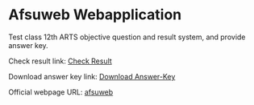 # Afsuweb Webapplication
Test class 12th ARTS objective question and result system, and provide answer key.

Check result link: [Check Result](https://afsuweb.kesug.com/result/)

Download answer key link: [Download Answer-Key](https://afsuweb.kesug.com/answer/)

Official webpage URL: [afsuweb](https://afsuweb.kesug.com/)
